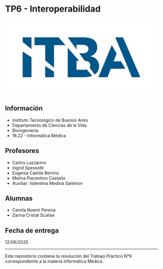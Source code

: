 # TP6 - Interoperabilidad

![ITBA](./logoITBA.png)

## Información
- Instituto Tecnológico de Buenos Aires
- Departamento de Ciencias de la Vida
- Bioingeniería
- 16.22 - Informática Médica

## Profesores
- Carlos Lazzarino  
- Ingrid Spessotti  
- Eugenia Camila Berrino  
- Melina Piacentino Castaño  
- Auxiliar: Valentina Medina Santinon

## Alumnas
- Camila Noemí Pereira
- Zarina Cristal Scalise  

## Fecha de entrega
12/06/2025

---

Este repositorio contiene la resolución del Trabajo Práctico N°6 correspondiente a la materia Informática Médica.
